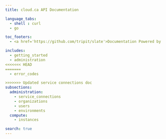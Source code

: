 ```yaml
---
title: cloud.ca API Documentation

language_tabs:
  - shell : curl
  - go

toc_footers:
  - <a href='https://github.com/tripit/slate'>Documentation Powered by Slate</a>

includes:
  - getting_started
  - administration
<<<<<<< HEAD
=======
  - error_codes

>>>>>>> Updated service connections doc
subsections:
  administration:
    - service_connections
    - organizations
    - users
    - environments
  compute:
    - instances

search: true
---
```

